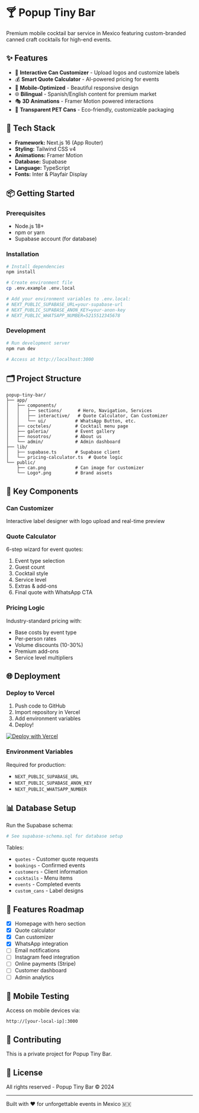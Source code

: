 # 🍸 Popup Tiny Bar

Premium mobile cocktail bar service in Mexico featuring custom-branded canned craft cocktails for high-end events.

## ✨ Features

- 🎨 **Interactive Can Customizer** - Upload logos and customize labels
- 💰 **Smart Quote Calculator** - AI-powered pricing for events
- 📱 **Mobile-Optimized** - Beautiful responsive design
- 🌐 **Bilingual** - Spanish/English content for premium market
- 🎭 **3D Animations** - Framer Motion powered interactions
- 🥫 **Transparent PET Cans** - Eco-friendly, customizable packaging

## 🚀 Tech Stack

- **Framework:** Next.js 16 (App Router)
- **Styling:** Tailwind CSS v4
- **Animations:** Framer Motion
- **Database:** Supabase
- **Language:** TypeScript
- **Fonts:** Inter & Playfair Display

## 📦 Getting Started

### Prerequisites

- Node.js 18+ 
- npm or yarn
- Supabase account (for database)

### Installation

```bash
# Install dependencies
npm install

# Create environment file
cp .env.example .env.local

# Add your environment variables to .env.local:
# NEXT_PUBLIC_SUPABASE_URL=your-supabase-url
# NEXT_PUBLIC_SUPABASE_ANON_KEY=your-anon-key
# NEXT_PUBLIC_WHATSAPP_NUMBER=5215512345678
```

### Development

```bash
# Run development server
npm run dev

# Access at http://localhost:3000
```

## 🗂️ Project Structure

```
popup-tiny-bar/
├── app/
│   ├── components/
│   │   ├── sections/      # Hero, Navigation, Services
│   │   ├── interactive/   # Quote Calculator, Can Customizer
│   │   └── ui/           # WhatsApp Button, etc.
│   ├── cocteles/         # Cocktail menu page
│   ├── galeria/          # Event gallery
│   ├── nosotros/         # About us
│   └── admin/            # Admin dashboard
├── lib/
│   ├── supabase.ts       # Supabase client
│   └── pricing-calculator.ts  # Quote logic
└── public/
    ├── can.png           # Can image for customizer
    └── Logo*.png         # Brand assets
```

## 🎨 Key Components

### Can Customizer
Interactive label designer with logo upload and real-time preview

### Quote Calculator
6-step wizard for event quotes:
1. Event type selection
2. Guest count
3. Cocktail style
4. Service level
5. Extras & add-ons
6. Final quote with WhatsApp CTA

### Pricing Logic
Industry-standard pricing with:
- Base costs by event type
- Per-person rates
- Volume discounts (10-30%)
- Premium add-ons
- Service level multipliers

## 🌐 Deployment

### Deploy to Vercel

1. Push code to GitHub
2. Import repository in Vercel
3. Add environment variables
4. Deploy!

[![Deploy with Vercel](https://vercel.com/button)](https://vercel.com/new/clone?repository-url=https://github.com/yourusername/popup-tiny-bar)

### Environment Variables

Required for production:
- `NEXT_PUBLIC_SUPABASE_URL`
- `NEXT_PUBLIC_SUPABASE_ANON_KEY`
- `NEXT_PUBLIC_WHATSAPP_NUMBER`

## 📊 Database Setup

Run the Supabase schema:

```bash
# See supabase-schema.sql for database setup
```

Tables:
- `quotes` - Customer quote requests
- `bookings` - Confirmed events
- `customers` - Client information
- `cocktails` - Menu items
- `events` - Completed events
- `custom_cans` - Label designs

## 🎯 Features Roadmap

- [x] Homepage with hero section
- [x] Quote calculator
- [x] Can customizer
- [x] WhatsApp integration
- [ ] Email notifications
- [ ] Instagram feed integration
- [ ] Online payments (Stripe)
- [ ] Customer dashboard
- [ ] Admin analytics

## 📱 Mobile Testing

Access on mobile devices via:
```
http://[your-local-ip]:3000
```

## 🤝 Contributing

This is a private project for Popup Tiny Bar.

## 📄 License

All rights reserved - Popup Tiny Bar © 2024

---

Built with ❤️ for unforgettable events in Mexico 🇲🇽
